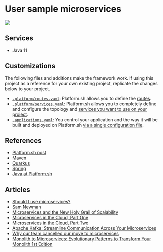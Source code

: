 # User sample microservices
<a href="https://console.platform.sh/projects/create-project/?template=https://raw.githubusercontent.com/soujava/user-microservices/master/.platform.template.yaml&utm_campaign=deploy_on_platform?utm_medium=button&utm_source=affiliate_links&utm_content=https://raw.githubusercontent.com/soujava/user-microservices/master/.platform.template.yaml" target="_blank" title="Deploy with Platform.sh"><img src="https://platform.sh/images/deploy/deploy-button-lg-blue.svg"></a>


## Services

* Java 11

## Customizations

The following files and additions make the framework work.  If using this project as a reference for your own existing project, replicate the changes below to your project.

* [`.platform/routes.yaml`](.platform/routes.yaml): Platform.sh allows you to define the [routes](https://docs.platform.sh/configuration/routes.html).
* [`.platform/services.yaml`](.platform/services.yaml):  Platform.sh allows you to completely define and configure the topology and [services you want to use on your project](https://docs.platform.sh/configuration/services.html).
* [`.applications.yaml`](.platform/applications.yaml): You control your application and the way it will be built and deployed on Platform.sh [via a single configuration file](https://docs.platform.sh/configuration/app-containers.html).

## References

* [Platform.sh post](https://platform.sh/blog/2019/java-hello-world-at-platform.sh/)
* [Maven](https://maven.apache.org/)
* [Quarkus](https://quarkus.io/)
* [Spring](https://spring.io/)
* [Java at Platform.sh](https://docs.platform.sh/languages/java.html)


## Articles

* [Should I use microservices?](https://www.oreilly.com/content/should-i-use-microservices/)
* [Sam Newman](https://twitter.com/samnewman)
* [Microservices and the New Holy Grail of Scalability](https://dzone.com/articles/microservices-and-the-new-holy-grail-of-scalabilit)
* [Microservices in the Cloud, Part One](https://dzone.com/articles/microservices-in-the-cloud-part-one)
* [Microservices in the Cloud, Part Two](https://dzone.com/articles/microservices-in-the-cloud-part-two)
* [Apache Kafka: Streamline Communication Across Your Microservices](https://dzone.com/articles/apache-kafka-streamline-communication-across-your)
* [Why our team cancelled our move to microservices](https://medium.com/@steven.lemon182/why-our-team-cancelled-our-move-to-microservices-8fd87898d952)
* [Monolith to Microservices: Evolutionary Patterns to Transform Your Monolith 1st Edition](https://www.amazon.com/Monolith-Microservices-Evolutionary-Patterns-Transform/dp/1492047848/)
